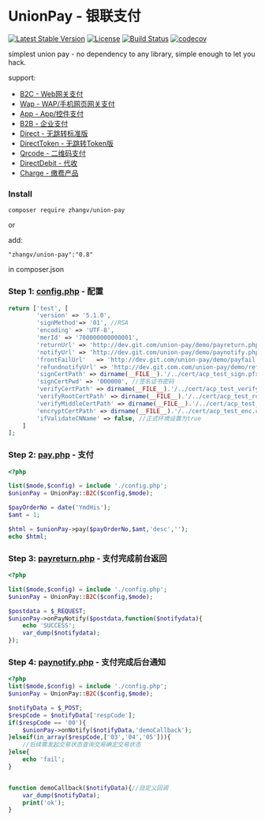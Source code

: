 # UnionPay - 银联支付
[![Latest Stable Version](https://poser.pugx.org/zhangv/union-pay/v/stable)](https://packagist.org/packages/zhangv/union-pay)
[![License](https://poser.pugx.org/zhangv/union-pay/license)](https://packagist.org/packages/zhangv/union-pay)
[![Build Status](https://travis-ci.org/zhangv/union-pay.svg?branch=master)](https://travis-ci.org/zhangv/union-pay)
[![codecov](https://codecov.io/gh/zhangv/union-pay/branch/master/graph/badge.svg)](https://codecov.io/gh/zhangv/union-pay)

simplest union pay - no dependency to any library, simple enough to let you hack.


support:
* [B2C - Web网关支付](src/service/B2C.php)
* [Wap - WAP/手机网页网关支付](src/service/Wap.php)
* [App - App/控件支付](src/service/App.php)
* [B2B - 企业支付](src/service/B2B.php)
* [Direct - 无跳转标准版](src/service/Direct.php)
* [DirectToken - 无跳转Token版](src/service/DirectToken.php)
* [Qrcode - 二维码支付](src/service/Qrcode.php)
* [DirectDebit - 代收](src/service/DirectDebit.php)
* [Charge - 缴费产品](src/service/Charge.php)

### Install
```
composer require zhangv/union-pay
```
or

add:

```
"zhangv/union-pay":"0.8"
```
in composer.json


### Step 1: [config.php](demo/config.php) - 配置

```php
return ['test', [
		'version' => '5.1.0',
		'signMethod'=> '01', //RSA
		'encoding' => 'UTF-8',
		'merId' => '700000000000001',
		'returnUrl' => 'http://dev.git.com/union-pay/demo/payreturn.php', //前台网关支付返回
		'notifyUrl' => 'http://dev.git.com/union-pay/demo/paynotify.php', //后台通知
		'frontFailUrl'   => 'http://dev.git.com/union-pay/demo/payfail.php',
		'refundnotifyUrl' => 'http://dev.git.com.com/union-pay/demo/refundnotify.php',
		'signCertPath' => dirname(__FILE__).'/../cert/acp_test_sign.pfx',
		'signCertPwd' => '000000', //签名证书密码
		'verifyCertPath' => dirname(__FILE__).'/../cert/acp_test_verify_sign.cer',  //v5.0.0 required
		'verifyRootCertPath' => dirname(__FILE__).'/../cert/acp_test_root.cer', //v5.1.0 required
		'verifyMiddleCertPath' => dirname(__FILE__).'/../cert/acp_test_middle.cer', //v5.1.0 required
		'encryptCertPath' => dirname(__FILE__).'/../cert/acp_test_enc.cer',
		'ifValidateCNName' => false, //正式环境设置为true
	]
];
```


### Step 2: [pay.php](demo/b2c/pay.php) - 支付

```php
<?php

list($mode,$config) = include './config.php';
$unionPay = UnionPay::B2C($config,$mode);

$payOrderNo = date('YmdHis');
$amt = 1;

$html = $unionPay->pay($payOrderNo,$amt,'desc','');
echo $html;
```

### Step 3: [payreturn.php](demo/payreturn.php) - 支付完成前台返回

```php
<?php

list($mode,$config) = include './config.php';
$unionPay = UnionPay::B2C($config,$mode);

$postdata = $_REQUEST;
$unionPay->onPayNotify($postdata,function($notifydata){
	echo 'SUCCESS';
	var_dump($notifydata);
});
```

### Step 4: [paynotify.php](demo/paynotify.php) - 支付完成后台通知
```php
<?php
list($mode,$config) = include './config.php';
$unionPay = UnionPay::B2C($config,$mode);

$notifyData = $_POST;
$respCode = $notifyData['respCode'];
if($respCode == '00'){
	$unionPay->onNotify($notifyData,'demoCallback');
}elseif(in_array($respCode,['03','04','05'])){
	//后续需发起交易状态查询交易确定交易状态
}else{
	echo 'fail';
}


function demoCallback($notifyData){//自定义回调
	var_dump($notifyData);
	print('ok');
}
```
